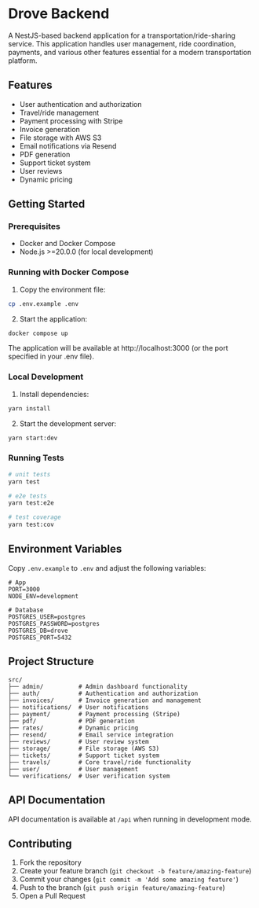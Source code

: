 # Drove Backend

A NestJS-based backend application for a transportation/ride-sharing service. This application handles user management, ride coordination, payments, and various other features essential for a modern transportation platform.

## Features

- User authentication and authorization
- Travel/ride management
- Payment processing with Stripe
- Invoice generation
- File storage with AWS S3
- Email notifications via Resend
- PDF generation
- Support ticket system
- User reviews
- Dynamic pricing

## Getting Started

### Prerequisites

- Docker and Docker Compose
- Node.js >=20.0.0 (for local development)

### Running with Docker Compose

1. Copy the environment file:
```bash
cp .env.example .env
```

2. Start the application:
```bash
docker compose up
```

The application will be available at http://localhost:3000 (or the port specified in your .env file).

### Local Development

1. Install dependencies:
```bash
yarn install
```

2. Start the development server:
```bash
yarn start:dev
```

### Running Tests

```bash
# unit tests
yarn test

# e2e tests
yarn test:e2e

# test coverage
yarn test:cov
```

## Environment Variables

Copy `.env.example` to `.env` and adjust the following variables:

```env
# App
PORT=3000
NODE_ENV=development

# Database
POSTGRES_USER=postgres
POSTGRES_PASSWORD=postgres
POSTGRES_DB=drove
POSTGRES_PORT=5432
```

## Project Structure

```
src/
├── admin/          # Admin dashboard functionality
├── auth/           # Authentication and authorization
├── invoices/       # Invoice generation and management
├── notifications/  # User notifications
├── payment/        # Payment processing (Stripe)
├── pdf/            # PDF generation
├── rates/          # Dynamic pricing
├── resend/         # Email service integration
├── reviews/        # User review system
├── storage/        # File storage (AWS S3)
├── tickets/        # Support ticket system
├── travels/        # Core travel/ride functionality
├── user/           # User management
└── verifications/  # User verification system
```

## API Documentation

API documentation is available at `/api` when running in development mode.

## Contributing

1. Fork the repository
2. Create your feature branch (`git checkout -b feature/amazing-feature`)
3. Commit your changes (`git commit -m 'Add some amazing feature'`)
4. Push to the branch (`git push origin feature/amazing-feature`)
5. Open a Pull Request

